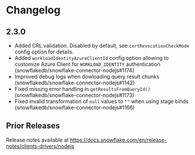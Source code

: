 # Changelog

## 2.3.0

- Added CRL validation. Disabled by default, see `certRevocationCheckMode` config option for details.
- Added `workloadIdentityAzureClientId` config option allowing to customize Azure Client for `WORKLOAD_IDENTITY` authentication (snowflakedb/snowflake-connector-nodejs#1174)
- Improved debug logs when dowloading query result chunks (snowflakedb/snowflake-connector-nodejs#1142)
- Fixed missing error handling in `getResultsFromQueryId()` (snowflakedb/snowflake-connector-nodejs#1173)
- Fixed invalid transformation of `null` values to `""` when using stage binds (snowflakedb/snowflake-connector-nodejs#1166)

## Prior Releases

Release notes available at https://docs.snowflake.com/en/release-notes/clients-drivers/nodejs
